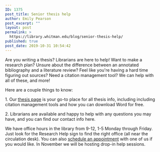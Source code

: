 ```yaml
---
ID: 1375
post_title: Senior thesis help
author: Emily Pearson
post_excerpt: ""
layout: post
permalink: >
  https://library.whitman.edu/blog/senior-thesis-help/
published: true
post_date: 2019-10-31 10:54:42
---
```

<!-- wp:paragraph -->
<p>Are you writing a thesis?  Librarians are here to help! Want to make a research plan? Unsure about the difference between an annotated bibliography and a literature review? Feel like you're having a hard time figuring out sources? Need a citation management tool? We can help with all of these, and more! </p>
<!-- /wp:paragraph -->

<!-- wp:paragraph -->
<p>Here are a couple things to know:</p>
<!-- /wp:paragraph -->

<!-- wp:paragraph -->
<p>1. Our <a href="https://library.whitman.edu/thesis/">thesis page</a> is your go-to place for all thesis info, including including citation management tools and how you can download Word for free.</p>
<!-- /wp:paragraph -->

<!-- wp:paragraph -->
<p>2. Librarians are available and happy to help with any questions you may have, and you can find our contact info here.</p>
<!-- /wp:paragraph -->

<!-- wp:paragraph -->
<p>We have office hours in the library from 9-12, 1-5 Monday through Friday. Just look for the Research Help sign to find the right office (all near the circulation desk). You can also <a href="https://library.whitman.edu/appointments/">schedule an appointment</a> with one of us if you would like. In November we will be hosting drop-in help sessions. </p>
<!-- /wp:paragraph -->